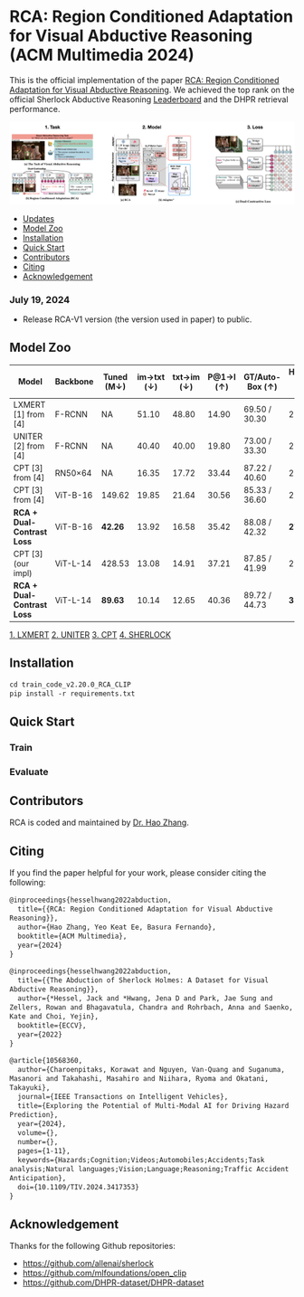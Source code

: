 # RCA: Region Conditioned Adaptation for Visual Abductive Reasoning (ACM Multimedia 2024)

This is the official implementation of the paper [RCA: Region Conditioned Adaptation for Visual Abductive Reasoning](https://arxiv.org/pdf/2303.10428). We achieved the top rank on the official Sherlock Abductive Reasoning [Leaderboard](https://leaderboard.allenai.org/sherlock/submissions/public) and the DHPR retrieval performance.

<div align="center">
  <img src="./images/overview.png" width="800px"/>
</div>

- [Updates](#updates)
- [Model Zoo](#model-zoo)
- [Installation](#installation)
- [Quick Start](#quick-start)
- [Contributors](#contributors)
- [Citing](#citing)
- [Acknowledgement](#Acknowledgement)

### July 19, 2024
* Release RCA-V1 version (the version used in paper) to public.

## Model Zoo
| Model | Backbone | Tuned (M↓) | im→txt (↓) | txt→im (↓) | P@1→I (↑) | GT/Auto-Box (↑) | Human Acc (↑) | Model Link |
|----------|------------|-----------|--------------|-------------|------------|-------------|-------------|-------------|
| LXMERT [1] from [4] |  F-RCNN  | NA | 51.10 | 48.80 | 14.90 | 69.50 / 30.30 | 21.10 |NA|
| UNITER [2] from [4]  |  F-RCNN  | NA | 40.40 | 40.00 | 19.80 | 73.00 / 33.30 | 22.90 |NA|
| CPT [3] from [4]    | RN50×64  | NA | 16.35 | 17.72 | 33.44 | 87.22 / 40.60 | 27.12 |NA|
| CPT [3] from [4]    | ViT-B-16 |149.62 | 19.85 | 21.64 | 30.56 | 85.33 / 36.60 | 21.31 |[pth]()|
| **RCA + Dual-Contrast Loss** | ViT-B-16 |**42.26** | 13.92 | 16.58 | 35.42 | 88.08 / 42.32 | **27.51** |[pth]()|
| CPT [3] (our impl) | ViT-L-14 |428.53 | 13.08 | 14.91 | 37.21 | 87.85 / 41.99 | 29.58 |[pth]()|
| **RCA + Dual-Contrast Loss**  | ViT-L-14 | **89.63** | 10.14 | 12.65 | 40.36 | 89.72 / 44.73 | **31.74** |[pth]()|

[1. LXMERT](https://aclanthology.org/D19-1514.pdf)
[2. UNITER](https://www.ecva.net/papers/eccv_2020/papers_ECCV/papers/123750103.pdf)
[3. CPT](https://arxiv.org/pdf/2109.11797)
[4. SHERLOCK](https://www.ecva.net/papers/eccv_2022/papers_ECCV/papers/136960549.pdf)

## Installation
```
cd train_code_v2.20.0_RCA_CLIP
pip install -r requirements.txt
```
## Quick Start
### Train

### Evaluate

## Contributors
RCA is coded and maintained by [Dr. Hao Zhang](https://hzhang57.github.io/).


## Citing
If you find the paper helpful for your work, please consider citing the following:

```
@inproceedings{hesselhwang2022abduction,
  title={{RCA: Region Conditioned Adaptation for Visual Abductive Reasoning}},
  author={Hao Zhang, Yeo Keat Ee, Basura Fernando},
  booktitle={ACM Multimedia},
  year={2024}
}
```

```
@inproceedings{hesselhwang2022abduction,
  title={{The Abduction of Sherlock Holmes: A Dataset for Visual Abductive Reasoning}},
  author={*Hessel, Jack and *Hwang, Jena D and Park, Jae Sung and Zellers, Rowan and Bhagavatula, Chandra and Rohrbach, Anna and Saenko, Kate and Choi, Yejin},
  booktitle={ECCV},
  year={2022}
}
```

```
@article{10568360,
  author={Charoenpitaks, Korawat and Nguyen, Van-Quang and Suganuma, Masanori and Takahashi, Masahiro and Niihara, Ryoma and Okatani, Takayuki},
  journal={IEEE Transactions on Intelligent Vehicles}, 
  title={Exploring the Potential of Multi-Modal AI for Driving Hazard Prediction}, 
  year={2024},
  volume={},
  number={},
  pages={1-11},
  keywords={Hazards;Cognition;Videos;Automobiles;Accidents;Task analysis;Natural languages;Vision;Language;Reasoning;Traffic Accident Anticipation},
  doi={10.1109/TIV.2024.3417353}
}

```
## Acknowledgement
Thanks for the following Github repositories:
- https://github.com/allenai/sherlock
- https://github.com/mlfoundations/open_clip
- https://github.com/DHPR-dataset/DHPR-dataset

